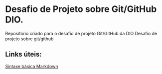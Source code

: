 # Desafio de Projeto sobre Git/GitHub DIO.
Repositório criado para o desafio de projeto Git/GitHub da DIO
Desafio de projeto sobre git/github
## Links úteis:
[Sintaxe básica Markdown](https://www.markdownguide.org/)

